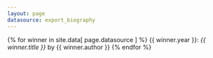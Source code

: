 ```yaml
---
layout: page
datasource: export_biography
---
```


{% for winner in site.data[ page.datasource ] %}
{{ winner.year }}: <i>{{ winner.title }}</i> by {{ winner.author }}
{% endfor %}